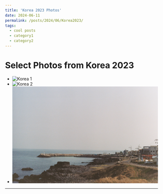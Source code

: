 ```yaml
---
title: 'Korea 2023 Photos'
date: 2024-06-11
permalink: /posts/2024/06/Korea2023/
tags:
  - cool posts
  - category1
  - category2
---
```



# Select Photos from Korea 2023 

* ![Korea 1](/files/gallery/kor1.jpg)
* ![Korea 2](/files/gallery/kor2.jpg)
* ![Korea 3](/files/gallery/kor3.jpg)
------

<script src="files/md-gallery.js"></script>

<script>
    md_gallery();
</script>